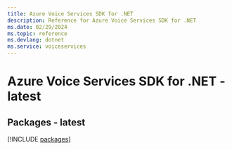 ```yaml
---
title: Azure Voice Services SDK for .NET
description: Reference for Azure Voice Services SDK for .NET
ms.date: 02/29/2024
ms.topic: reference
ms.devlang: dotnet
ms.service: voiceservices
---
```

# Azure Voice Services SDK for .NET - latest
## Packages - latest
[!INCLUDE [packages](voice-services-index.md)]